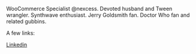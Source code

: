 WooCommerce Specialist @nexcess. Devoted husband and Tween wrangler. Synthwave enthusiast. Jerry Goldsmith fan. Doctor Who fan and related gubbins.

A few links:

[Linkedin](https://www.linkedin.com/in/lukecavanagh/)
